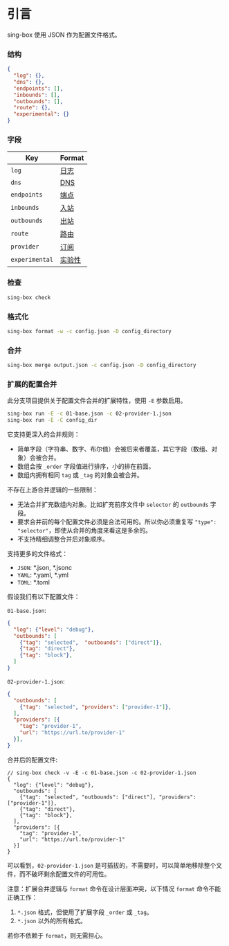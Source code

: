 # 引言

sing-box 使用 JSON 作为配置文件格式。

### 结构

```json
{
  "log": {},
  "dns": {},
  "endpoints": [],
  "inbounds": [],
  "outbounds": [],
  "route": {},
  "experimental": {}
}
```

### 字段

| Key            | Format                 |
|----------------|------------------------|
| `log`          | [日志](./log/)           |
| `dns`          | [DNS](./dns/)          |
| `endpoints`    | [端点](./endpoint/)      |
| `inbounds`     | [入站](./inbound/)       |
| `outbounds`    | [出站](./outbound/)      |
| `route`        | [路由](./route/)         |
| `provider`     | [订阅](./provider/)      |
| `experimental` | [实验性](./experimental/) |

### 检查

```bash
sing-box check
```

### 格式化

```bash
sing-box format -w -c config.json -D config_directory
```

### 合并

```bash
sing-box merge output.json -c config.json -D config_directory
```

### 扩展的配置合并

此分支项目提供关于配置文件合并的扩展特性，使用 `-E` 参数启用。

```bash
sing-box run -E -c 01-base.json -c 02-provider-1.json
sing-box run -E -C config_dir
```

它支持更深入的合并规则：

- 简单字段（字符串、数字、布尔值）会被后来者覆盖，其它字段（数组、对象）会被合并。
- 数组会按 `_order` 字段值进行排序，小的排在前面。
- 数组内拥有相同 `tag` 或 `_tag` 的对象会被合并。

不存在上游合并逻辑的一些限制：

- 无法合并扩充数组内对象。比如扩充前序文件中 `selector` 的 `outbounds` 字段。
- 要求合并前的每个配置文件必须是合法可用的。所以你必须重复写 `"type": "selector"`，即使从合并的角度来看这是多余的。
- 不支持精细调整合并后对象顺序。

支持更多的文件格式：

- `JSON`: *.json, *.jsonc
- `YAML`: *.yaml, *.yml
- `TOML`: *.toml

假设我们有以下配置文件：

`01-base.json`:

```json
{
  "log": {"level": "debug"},
  "outbounds": [
    {"tag": "selected",  "outbounds": ["direct"]},
    {"tag": "direct"},
    {"tag": "block"},
  ]
}
```

`02-provider-1.json`:

```json
{
  "outbounds": [
    {"tag": "selected", "providers": ["provider-1"]},
  ],
  "providers": [{
    "tag": "provider-1",
    "url": "https://url.to/provider-1"
  }],
}
```

合并后的配置文件:

```jsonc
// sing-box check -v -E -c 01-base.json -c 02-provider-1.json
{
  "log": {"level": "debug"},
  "outbounds": [
    {"tag": "selected", "outbounds": ["direct"], "providers": ["provider-1"]},
    {"tag": "direct"},
    {"tag": "block"},
  ],
  "providers": [{
    "tag": "provider-1",
    "url": "https://url.to/provider-1"
  }]
}
```

可以看到，`02-provider-1.json` 是可插拔的，不需要时，可以简单地移除整个文件，而不破坏剩余配置文件的可用性。

注意：扩展合并逻辑与 `format` 命令在设计层面冲突，以下情况 `format` 命令不能正确工作：

1. `*.json` 格式，但使用了扩展字段 `_order` 或 `_tag`。
1. `*.json` 以外的所有格式。

若你不依赖于 `format`，则无需担心。